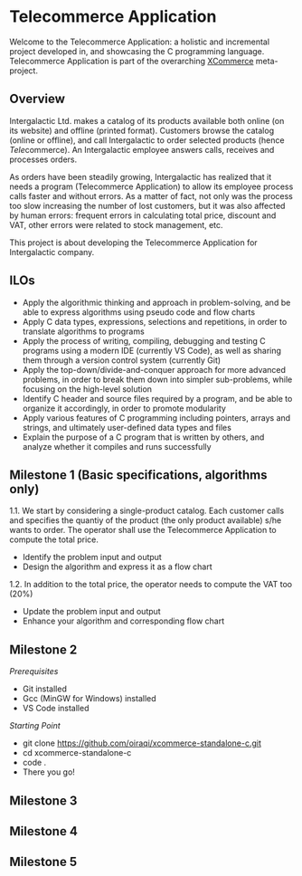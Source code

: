 # Telecommerce Application
Welcome to the Telecommerce Application: a holistic and incremental project developed in, and showcasing the C programming language. Telecommerce Application is part of the overarching [XCommerce](https://github.com/oiraqi/xcommerce) meta-project.

## Overview
Intergalactic Ltd. makes a catalog of its products available both online (on its website) and offline (printed format). Customers browse the catalog (online or offline), and call Intergalactic to order selected products (hence *Tele*commerce). An Intergalactic employee answers calls, receives and processes orders.

As orders have been steadily growing, Intergalactic has realized that it needs a program (Telecommerce Application) to allow its employee process calls faster and without errors. As a matter of fact, not only was the process too slow increasing the number of lost customers, but it was also affected by human errors: frequent errors in calculating total price, discount and VAT, other errors were related to stock management, etc.

This project is about developing the Telecommerce Application for Intergalactic company.

## ILOs
- Apply the algorithmic thinking and approach in problem-solving, and be able to express algorithms using pseudo code and flow charts
- Apply C data types, expressions, selections and repetitions, in order to translate algorithms to programs
- Apply the process of writing, compiling, debugging and testing C programs using a modern IDE (currently VS Code), as well as sharing them through a version control system (currently Git)
- Apply the top-down/divide-and-conquer approach for more advanced problems, in order to break them down into simpler sub-problems, while focusing on the high-level solution
- Identify C header and source files required by a program, and be able to organize it accordingly, in order to promote modularity
- Apply various features of C programming including pointers, arrays and strings, and ultimately user-defined data types and files
- Explain the purpose of a C program that is written by others, and analyze whether it compiles and runs successfully

## Milestone 1 (Basic specifications, algorithms only)
1.1. We start by considering a single-product catalog. Each customer calls and specifies the quantiy of the product (the only product available) s/he wants to order. The operator shall use the Telecommerce Application to compute the total price.
- Identify the problem input and output
- Design the algorithm and express it as a flow chart

1.2. In addition to the total price, the operator needs to compute the VAT too (20%)
- Update the problem input and output
- Enhance your algorithm and corresponding flow chart

## Milestone 2
*Prerequisites*
- Git installed
- Gcc (MinGW for Windows) installed
- VS Code installed

*Starting Point*
- git clone https://github.com/oiraqi/xcommerce-standalone-c.git
- cd xcommerce-standalone-c
- code .
- There you go!

## Milestone 3

## Milestone 4

## Milestone 5 
